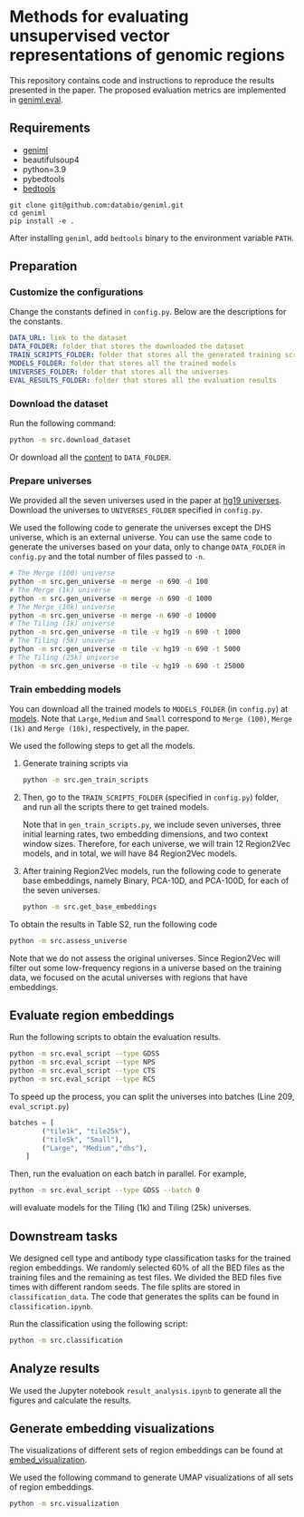 # Methods for evaluating unsupervised vector representations of genomic regions
This repository contains code and instructions to reproduce the results presented in the paper. The proposed evaluation metrics are implemented in [geniml.eval](https://github.com/databio/geniml/tree/master/geniml/eval).

## Requirements
- [geniml](https://github.com/databio/geniml)
- beautifulsoup4
- python=3.9
- pybedtools
- [bedtools](https://bedtools.readthedocs.io/en/latest/content/installation.html)

```
git clone git@github.com:databio/geniml.git
cd geniml
pip install -e .
```
After installing `geniml`, add `bedtools` binary to the environment variable `PATH`.

## Preparation
### Customize the configurations
Change the constants defined in `config.py`. Below are the descriptions for the constants.
```yaml
DATA_URL: link to the dataset
DATA_FOLDER: folder that stores the downloaded the dataset
TRAIN_SCRIPTS_FOLDER: folder that stores all the generated training scripts
MODELS_FOLDER: folder that stores all the trained models
UNIVERSES_FOLDER: folder that stores all the universes
EVAL_RESULTS_FOLDER: folder that stores all the evaluation results
```
### Download the dataset
Run the following command:
```bash
python -m src.download_dataset
```
Or download all the [content](http://big.databio.org/region2vec_eval/tfbs_dataset/) to `DATA_FOLDER`.
### Prepare universes
We provided all the seven universes used in the paper at [hg19 universes](http://big.databio.org/region2vec_eval/universes/). Download the universes to `UNIVERSES_FOLDER` specified in `config.py`.

We used the following code to generate the universes except the DHS universe, which is an external universe. You can use the same code to generate the universes based on your data, only to change `DATA_FOLDER` in `config.py` and the total number of files passed to `-n`.
```bash
# The Merge (100) universe
python -m src.gen_universe -m merge -n 690 -d 100
# The Merge (1k) universe
python -m src.gen_universe -m merge -n 690 -d 1000
# The Merge (10k) universe
python -m src.gen_universe -m merge -n 690 -d 10000
# The Tiling (1k) universe
python -m src.gen_universe -m tile -v hg19 -n 690 -t 1000
# The Tiling (5k) universe
python -m src.gen_universe -m tile -v hg19 -n 690 -t 5000
# The Tiling (25k) universe
python -m src.gen_universe -m tile -v hg19 -n 690 -t 25000
```
### Train embedding models
You can download all the trained models to `MODELS_FOLDER` (in `config.py`) at [models](http://big.databio.org/region2vec_eval/tfbs_models/). Note that `Large`, `Medium` and `Small` correspond to `Merge (100)`, `Merge (1k)` and `Merge (10k)`, respectively, in the paper.

We used the following steps to get all the models.

1. Generate training scripts via 
    ```bash
    python -m src.gen_train_scripts
    ```
2. Then, go to the `TRAIN_SCRIPTS_FOLDER` (specified in `config.py`) folder, and run all the scripts there to get trained models.

    Note that in `gen_train_scripts.py`, we include seven universes, three initial learning rates, two embedding dimensions, and two context window sizes.
    Therefore, for each universe, we will train 12 Region2Vec models, and in total, we will have 84 Region2Vec models.

3. After training Region2Vec models, run the following code to generate base embeddings, namely Binary, PCA-10D, and PCA-100D, for each of the seven universes.
    ```bash
    python -m src.get_base_embeddings
    ```

To obtain the results in Table S2, run the following code
```bash
python -m src.assess_universe
```
Note that we do not assess the original universes. Since Region2Vec will filter out some low-frequency regions in a universe based on the training data, we focused on the acutal universes with regions that have embeddings.

## Evaluate region embeddings
Run the following scripts to obtain the evaluation results.
```bash
python -m src.eval_script --type GDSS
python -m src.eval_script --type NPS
python -m src.eval_script --type CTS
python -m src.eval_script --type RCS
```

To speed up the process, you can split the universes into batches (Line 209, `eval_script.py`)
```python
batches = [
        ("tile1k", "tile25k"),
        ("tile5k", "Small"),
        ("Large", "Medium","dhs"),
    ]
```
Then, run the evaluation on each batch in parallel. For example, 
```bash
python -m src.eval_script --type GDSS --batch 0
```
will evaluate models for the Tiling (1k) and Tiling (25k) universes.

## Downstream tasks
We designed cell type and antibody type classification tasks for the trained region embeddings. We randomly selected 60% of all the BED files as the training files and the remaining as test files. We divided the BED files five times with different random seeds. The file splits are stored in `classification_data`. The code that generates the splits can be found in `classification.ipynb`.

Run the classification using the following script:
```bash
python -m src.classification
```

## Analyze results
We used the Jupyter notebook `result_analysis.ipynb` to generate all the figures and calculate the results.

## Generate embedding visualizations
The visualizations of different sets of region embeddings can be found at [embed_visualization](http://big.databio.org/region2vec_eval/embed_visualization/).

We used the following command to generate UMAP visualizations of all sets of region embeddings.
```bash
python -m src.visualization
```